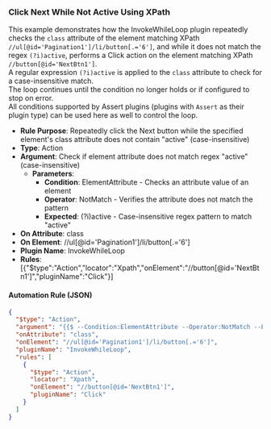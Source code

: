 ### Click Next While Not Active Using XPath

This example demonstrates how the InvokeWhileLoop plugin repeatedly checks the `class` attribute of the element matching XPath `//ul[@id='Pagination1']/li/button[.='6']`, and while it does not match the regex `(?i)active`, performs a Click action on the element matching XPath `//button[@id='NextBtn1']`.  
A regular expression `(?i)active` is applied to the `class` attribute to check for a case-insensitive match.  
The loop continues until the condition no longer holds or if configured to stop on error.  
All conditions supported by Assert plugins (plugins with `Assert` as their plugin type) can be used here as well to control the loop.

- **Rule Purpose**: Repeatedly click the Next button while the specified element's class attribute does not contain "active" (case-insensitive)  
- **Type**: Action  
- **Argument**: Check if element attribute does not match regex "active" (case-insensitive)  
  - **Parameters**:  
    - **Condition**: ElementAttribute - Checks an attribute value of an element  
    - **Operator**: NotMatch - Verifies the attribute does not match the pattern  
    - **Expected**: (?i)active - Case-insensitive regex pattern to match "active"  
- **On Attribute**: class  
- **On Element**: //ul[@id='Pagination1']/li/button[.='6']  
- **Plugin Name**: InvokeWhileLoop  
- **Rules**: [{"$type":"Action","locator":"Xpath","onElement":"//button[@id='NextBtn1']","pluginName":"Click"}]

#### Automation Rule (JSON)

```json
{
  "$type": "Action",
  "argument": "{{$ --Condition:ElementAttribute --Operator:NotMatch --Expected:(?i)active}}",
  "onAttribute": "class",
  "onElement": "//ul[@id='Pagination1']/li/button[.='6']",
  "pluginName": "InvokeWhileLoop",
  "rules": [
    {
      "$type": "Action",
      "locator": "Xpath",
      "onElement": "//button[@id='NextBtn1']",
      "pluginName": "Click"
    }
  ]
}
```
